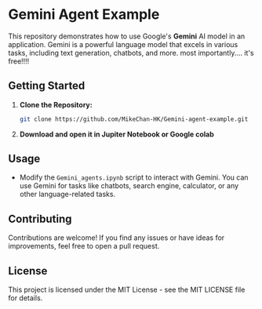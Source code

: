 # Gemini Agent Example

This repository demonstrates how to use Google's **Gemini** AI model in an application. Gemini is a powerful language model that excels in various tasks, including text generation, chatbots, and more. most importantly.... it's free!!!!

## Getting Started

1. **Clone the Repository:**
   ```bash
   git clone https://github.com/MikeChan-HK/Gemini-agent-example.git
   ```

2. **Download and open it in Jupiter Notebook or Google colab**

## Usage

- Modify the `Gemini_agents.ipynb` script to interact with Gemini. You can use Gemini for tasks like chatbots, search engine, calculator, or any other language-related tasks.

## Contributing

Contributions are welcome! If you find any issues or have ideas for improvements, feel free to open a pull request.

## License

This project is licensed under the MIT License - see the MIT LICENSE file for details.

